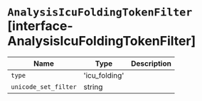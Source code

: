# `AnalysisIcuFoldingTokenFilter` [interface-AnalysisIcuFoldingTokenFilter]

| Name | Type | Description |
| - | - | - |
| `type` | 'icu_folding' | &nbsp; |
| `unicode_set_filter` | string | &nbsp; |
